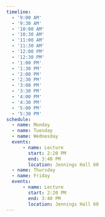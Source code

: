 ```yaml
---
timeline:
  - '9:00 AM'
  - '9:30 AM'
  - '10:00 AM'
  - '10:30 AM'
  - '11:00 AM'
  - '11:30 AM'
  - '12:00 PM'
  - '12:30 PM'
  - '1:00 PM'
  - '1:30 PM'
  - '2:00 PM'
  - '2:30 PM'
  - '3:00 PM'
  - '3:30 PM'
  - '4:00 PM'
  - '4:30 PM'
  - '5:00 PM'
  - '5:30 PM'
schedule:
  - name: Monday
  - name: Tuesday
  - name: Wednesday
  events:
      - name: Lecture
        start: 2:20 PM
        end: 3:40 PM
        location: Jennings Hall 60
  - name: Thursday
  - name: Friday
  events:
      - name: Lecture
        start: 2:20 PM
        end: 3:40 PM
        location: Jennings Hall 60
---
```

